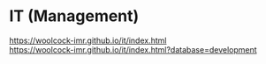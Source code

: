 # IT (Management)

https://woolcock-imr.github.io/it/index.html  
https://woolcock-imr.github.io/it/index.html?database=development  
